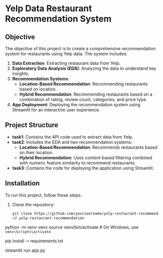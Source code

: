 # Yelp Data Restaurant Recommendation System

## Objective
The objective of this project is to create a comprehensive recommendation system for restaurants using Yelp data. The system includes:
1. **Data Extraction**: Extracting restaurant data from Yelp.
2. **Exploratory Data Analysis (EDA)**: Analyzing the data to understand key insights.
3. **Recommendation Systems**: 
   - **Location-Based Recommendation**: Recommending restaurants based on location.
   - **Hybrid Recommendation**: Recommending restaurants based on a combination of rating, review count, categories, and price type.
4. **App Deployment**: Deploying the recommendation system using Streamlit for an interactive user experience.

## Project Structure
- **task1**: Contains the API code used to extract data from Yelp.
- **task2**: Includes the EDA and two recommendation systems:
  - **Location-Based Recommendation**: Recommends restaurants based on their location.
  - **Hybrid Recommendation**: Uses content-based filtering combined with numeric feature similarity to recommend restaurants.
- **task3**: Contains the code for deploying the application using Streamlit.

## Installation
To run this project, follow these steps:

1. Clone the repository:
   ```bash
   git clone https://github.com/yourusername/yelp-restaurant-recommendation.git
   cd yelp-restaurant-recommendation

python -m venv venv
source venv/bin/activate  # On Windows, use `venv\Scripts\activate`

pip install -r requirements.txt

streamlit run app.py
